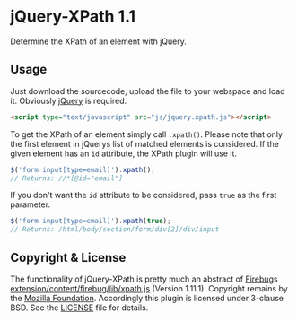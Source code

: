jQuery-XPath 1.1
================
Determine the XPath of an element with jQuery.

Usage
-----
Just download the sourcecode, upload the file to your webspace and load it. Obviously [jQuery](http://jquery.com/) is required.
```html
<script type="text/javascript" src="js/jquery.xpath.js"></script>
```

To get the XPath of an element simply call ```.xpath()```. Please note that only the first element in jQuerys list of matched elements is considered. If the given element has an ```id``` attribute, the XPath plugin will use it.
```javascript
$('form input[type=email]').xpath();
// Returns: //*[@id="email"]
```
If you don't want the ```id``` attribute to be considered, pass ```true``` as the first parameter.
```javascript
$('form input[type=email]').xpath(true);
// Returns: /html/body/section/form/div[2]/div/input
```

Copyright & License
-------------------
The functionality of jQuery-XPath is pretty much an abstract of [Firebug](https://getfirebug.com/)s [extension/content/firebug/lib/xpath.js](https://github.com/firebug/firebug/blob/firebug-1.11.1/extension/content/firebug/lib/xpath.js) (Version 1.11.1). Copyright remains by the [Mozilla Foundation](https://www.mozilla.org/en-US/foundation/). Accordingly this plugin is licensed under 3-clause BSD. See the [LICENSE](LICENSE) file for details.
